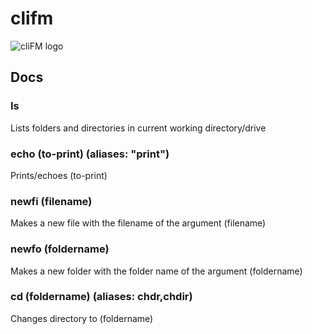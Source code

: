 # clifm
![cliFM logo](https://i.ibb.co/859tLRj/clifm.png)
## Docs
### ls
Lists folders and directories in current working directory/drive
### echo (to-print) (aliases: "print")
Prints/echoes (to-print)
### newfi (filename)
Makes a new file with the filename of the argument (filename)
### newfo (foldername)
Makes a new folder with the folder name of the argument (foldername)
### cd (foldername) (aliases: chdr,chdir)
Changes directory to (foldername)
